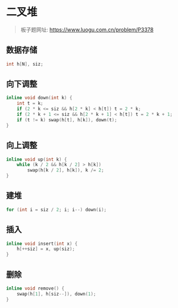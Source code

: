 # 二叉堆

> 板子题网址: https://www.luogu.com.cn/problem/P3378

## 数据存储

```cpp
int h[N], siz;
```

## 向下调整
```cpp
inline void down(int k) {
    int t = k;
    if (2 * k <= siz && h[2 * k] < h[t]) t = 2 * k;
    if (2 * k + 1 <= siz && h[2 * k + 1] < h[t]) t = 2 * k + 1;
    if (t != k) swap(h[t], h[k]), down(t);
}
```

## 向上调整
```cpp
inline void up(int k) {
    while (k / 2 && h[k / 2] > h[k])
        swap(h[k / 2], h[k]), k /= 2;
}
```

## 建堆
```cpp
for (int i = siz / 2; i; i--) down(i);
```

## 插入
```cpp
inline void insert(int x) {
    h[++siz] = x, up(siz);
}
```

## 删除
```cpp
inline void remove() {
    swap(h[1], h[siz--]), down(1);
}
```
